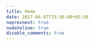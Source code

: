 ```yaml
---
title: Home
date: 2017-06-07T15:36:00+05:30
noprevnext: true
nodateline: true
disable_comments: true
---
```

